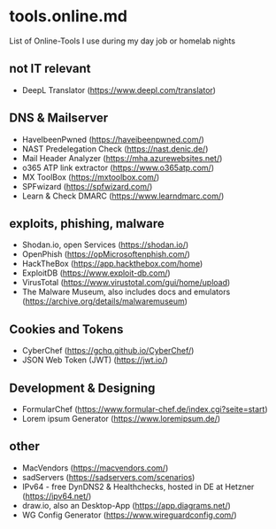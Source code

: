 # tools.online.md
List of Online-Tools I use during my day job or homelab nights

## not IT relevant
 - DeepL Translator (https://www.deepl.com/translator)
## DNS & Mailserver
 - HaveIbeenPwned (https://haveibeenpwned.com/)
 - NAST Predelegation Check (https://nast.denic.de/)
 - Mail Header Analyzer (https://mha.azurewebsites.net/)
 - o365 ATP link extractor (https://www.o365atp.com/)
 - MX ToolBox (https://mxtoolbox.com/)
 - SPFwizard (https://spfwizard.com/)
 - Learn & Check DMARC (https://www.learndmarc.com/)
## exploits, phishing, malware
 - Shodan.io, open Services (https://shodan.io/)
 - OpenPhish (https://opMicrosoftenphish.com/)
 - HackTheBox (https://app.hackthebox.com/home)
 - ExploitDB (https://www.exploit-db.com/)
 - VirusTotal (https://www.virustotal.com/gui/home/upload)
 - The Malware Museum, also includes docs and emulators (https://archive.org/details/malwaremuseum)
## Cookies and Tokens
 - CyberChef (https://gchq.github.io/CyberChef/)
 - JSON Web Token (JWT) (https://jwt.io/)
## Development & Designing
 - FormularChef (https://www.formular-chef.de/index.cgi?seite=start)
 - Lorem ipsum Generator (https://www.loremipsum.de/)
## other
 - MacVendors (https://macvendors.com/)
 - sadServers (https://sadservers.com/scenarios)
 - IPv64 - free DynDNS2 & Healthchecks, hosted in DE at Hetzner (https://ipv64.net/)
 - draw.io, also an Desktop-App (https://app.diagrams.net/)
 - WG Config Generator (https://www.wireguardconfig.com/)
